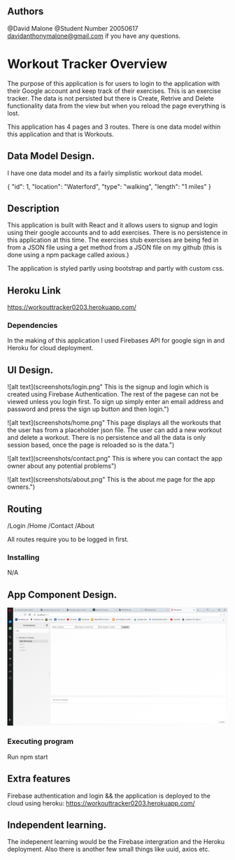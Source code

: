 ## Authors

@David Malone
@Student Number 20050617
davidanthonymalone@gmail.com if you have any questions.

# Workout Tracker Overview

The purpose of this application is for users to login to the application with their Google account and keep track of their exercises.  This is an exercise tracker. The data is not persisted but there is Create, Retrive and Delete functionality data from the view but when you reload the page everything is lost.

This application has 4 pages and 3 routes. There is one data model within this application and that is Workouts.  

## Data Model Design.
I have one data model and its a fairly simplistic workout data model.

 {
                "id": 1,
                "location": "Waterford",
                "type": "walking",
                "length": "1 miles"
 }

## Description

This application is built with React and it allows users to signup and login using their google accounts and to add exercises.  There is no persistence in this application at this time.  The exercises stub exercises are being fed in from a JSON file using a get method from a JSON file on my github (this is done using a npm package called axious.)



The application is styled partly using bootstrap and partly with custom css.

## Heroku Link
https://workouttracker0203.herokuapp.com/

### Dependencies

In the making of this application I used Firebases API for google sign in and Heroku for cloud deployment.

## UI Design.
![alt text](screenshots/login.png" This is the signup and login which is created using Firebase Authentication.  The rest of the pagese can not be viewed unless you login first.  To sign up simply enter an email address and password and press the sign up button and then login.")

![alt text](screenshots/home.png" This page displays all the workouts that the user has from a placeholder json file.  The user can add a new workout and delete a workout.  There is no persistence and all the data is only session based, once the page is reloaded so is the data.")

![alt text](screenshots/contact.png" This is where you can contact the app owner about any potential problems")

![alt text](screenshots/about.png" This is the about me page for the app owners.")
## Routing
/Login
/Home
/Contact
/About

All routes require you to be logged in first.

### Installing
N/A

## App Component Design.
![alt text](screenshots/storybook.png "Description goes here")
### Executing program

Run npm start

## Extra features
Firebase authentication and login && the application is deployed to the cloud using heroku:
https://workouttracker0203.herokuapp.com/

## Independent learning.

The indepenent learning would be the Firebase intergration and the Heroku deployment.  Also there is another few small things like uuid, axios etc.


